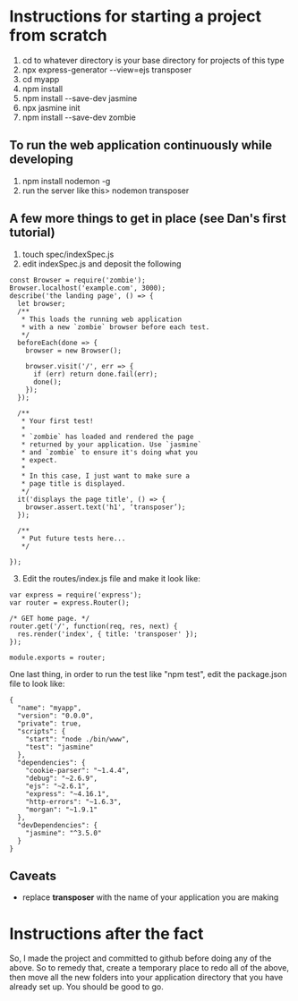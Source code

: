 # Instructions for starting a project from scratch

1. cd to whatever directory is your base directory for projects of this type
2. npx express-generator --view=ejs transposer
3. cd myapp
4. npm install
5. npm install --save-dev jasmine
6. npx jasmine init
7. npm install --save-dev zombie

## To run the web application continuously while developing
1. npm install nodemon -g
2. run the server like this> nodemon transposer

## A few more things to get in place (see Dan's first tutorial)

1. touch spec/indexSpec.js
2. edit indexSpec.js and deposit the following

```
const Browser = require('zombie');
Browser.localhost('example.com', 3000);
describe('the landing page', () => {
  let browser;
  /**
   * This loads the running web application
   * with a new `zombie` browser before each test.
   */
  beforeEach(done => {
    browser = new Browser();

    browser.visit('/', err => {
      if (err) return done.fail(err);
      done();
    });
  });

  /**
   * Your first test!
   *
   * `zombie` has loaded and rendered the page
   * returned by your application. Use `jasmine`
   * and `zombie` to ensure it's doing what you
   * expect.
   *
   * In this case, I just want to make sure a
   * page title is displayed.
   */
  it('displays the page title', () => {
    browser.assert.text('h1', ‘transposer’);
  });

  /**
   * Put future tests here...
   */

});
```
3. Edit the routes/index.js file and make it look like:

```
var express = require('express');
var router = express.Router();

/* GET home page. */
router.get('/', function(req, res, next) {
  res.render('index', { title: 'transposer' });
});

module.exports = router;
```

One last thing, in order to run the test like "npm test", edit the package.json file to look like:

```
{
  "name": "myapp",
  "version": "0.0.0",
  "private": true,
  "scripts": {
    "start": "node ./bin/www",
    "test": "jasmine"
  },
  "dependencies": {
    "cookie-parser": "~1.4.4",
    "debug": "~2.6.9",
    "ejs": "~2.6.1",
    "express": "~4.16.1",
    "http-errors": "~1.6.3",
    "morgan": "~1.9.1"
  },
  "devDependencies": {
    "jasmine": "^3.5.0"
  }
}
```


## Caveats
* replace **transposer** with the name of your application you are making

# Instructions after the fact

So, I made the project and committed to github before doing any of the above. So to remedy that, create a temporary place to redo all of the above, then move all the new folders into your application directory that you have already set up. You should be good to go.
